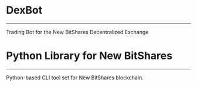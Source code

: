 # DexBot

---



Trading Bot for the New BitShares Decentralized Exchange


# Python Library for New BitShares

---

Python-based CLI tool set for New BitShares blockchain.
